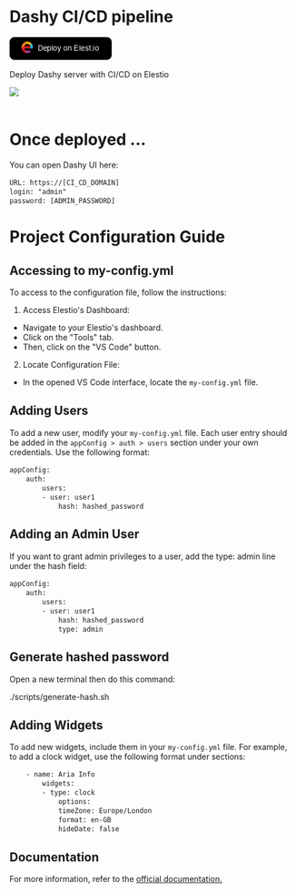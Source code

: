 # Dashy CI/CD pipeline

<a href="https://dash.elest.io/deploy?source=cicd&social=dockerCompose&url=https://github.com/elestio-examples/dashy"><img src="deploy-on-elestio.png" alt="Deploy on Elest.io" width="180px" /></a>

Deploy Dashy server with CI/CD on Elestio

<img src="dashy.gif" style='width: 800px'/>
<br/>
<br/>

# Once deployed ...

You can open Dashy UI here:

    URL: https://[CI_CD_DOMAIN]
    login: "admin"
    password: [ADMIN_PASSWORD]

<!-- # Adding users

to add a new user, you'll have to modify your `my-config.yml` file, by adding the following for each user in the `appConfig>auth>users` section under your own credentials:

    - user: user1
        hash: hashed_password

If you want to make him admin, so you juste have to add this under the hash

    type: admin

so something like that:

    - user: user1
        hash: hashed_password
        type: admin

# Widget

to add some new widgets, you'll have to add it in your `my-config.yml` file, for example, to add a clock:

    - name: Aria Info
        widgets:
            - type: clock
            options:
                timeZone: Europe/London
                format: en-GB
                hideDate: false

# Documentation

you'll get more informations here: https://dashy.to/docs/ -->

# Project Configuration Guide

## Accessing to my-config.yml

To access to the configuration file, follow the instructions:

1. Access Elestio's Dashboard:

- Navigate to your Elestio's dashboard.
- Click on the "Tools" tab.
- Then, click on the "VS Code" button.

2. Locate Configuration File:

- In the opened VS Code interface, locate the `my-config.yml` file.

## Adding Users

To add a new user, modify your `my-config.yml` file. Each user entry should be added in the `appConfig > auth > users` section under your own credentials. Use the following format:

    appConfig:
        auth:
            users:
            - user: user1
                hash: hashed_password

## Adding an Admin User

If you want to grant admin privileges to a user, add the type: admin line under the hash field:

    appConfig:
        auth:
            users:
            - user: user1
                hash: hashed_password
                type: admin

## Generate hashed password

Open a new terminal then do this command:

./scripts/generate-hash.sh

## Adding Widgets

To add new widgets, include them in your `my-config.yml` file. For example, to add a clock widget, use the following format under sections:

        - name: Aria Info
            widgets:
            - type: clock
                options:
                timeZone: Europe/London
                format: en-GB
                hideDate: false

## Documentation

For more information, refer to the <a href="https://dashy.to/docs/" target="_blank">official documentation.</a>
